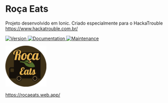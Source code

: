 # Roça Eats 
Projeto desenvolvido em Ionic. 
Criado especialmente para o HackaTrouble https://www.hackatrouble.com.br/

<p>
  <a href="https://github.com/hpbonfim/roca-eats#readme">
  <img alt="Version" src="https://img.shields.io/badge/version-1.0.0-blue.svg?cacheSeconds=2592000" target="https://github.com/hpbonfim/roca-eats#readme" />
  </a>
  <a href="https://github.com/hpbonfim/roca-eats#readme">
    <img alt="Documentation" src="https://img.shields.io/badge/documentation-yes-brightgreen.svg" target="https://github.com/hpbonfim/roca-eats#readme" />
  </a>
  <a href="https://github.com/hpbonfim/roca-eats/graphs/commit-activity">
    <img alt="Maintenance" src="https://img.shields.io/badge/Maintained%3F-yes-green.svg" target="https://github.com/hpbonfim/roca-eats#readme" />
  </a>
</p>

  <a href="https://rocaeats.web.app/">
  <img alt="Version" src="https://github.com/hpbonfim/roca-eats/blob/master/app/src/assets/icons/icon-128x128.png" target="https://rocaeats.web.app/" />
 </a>

https://rocaeats.web.app/
